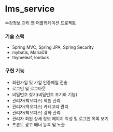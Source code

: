 # lms_service
수강정보 관리 웹 어플리케이션 프로젝트
<br>

### 기술 스택
* Spring MVC, Spring JPA, Spring Security
* mybatis, MariaDB
* thymeleaf, lombok

### 구현 기능
* 회원가입 및 가입 인증메일 전송
* 로그인 및 로그아웃
* 비밀번호 찾기(비밀번호 초기화 기능)
* 관리자(백오피스) 회원 관리
* 관리자(백오피스) 카테고리 관리
* 관리자(백오피스) 강좌 관리
* 관리자 회원 상세 정보 페이지 작성 및 로그인 목록 보기
* 프론트 광고 배너 등록 및 노출
